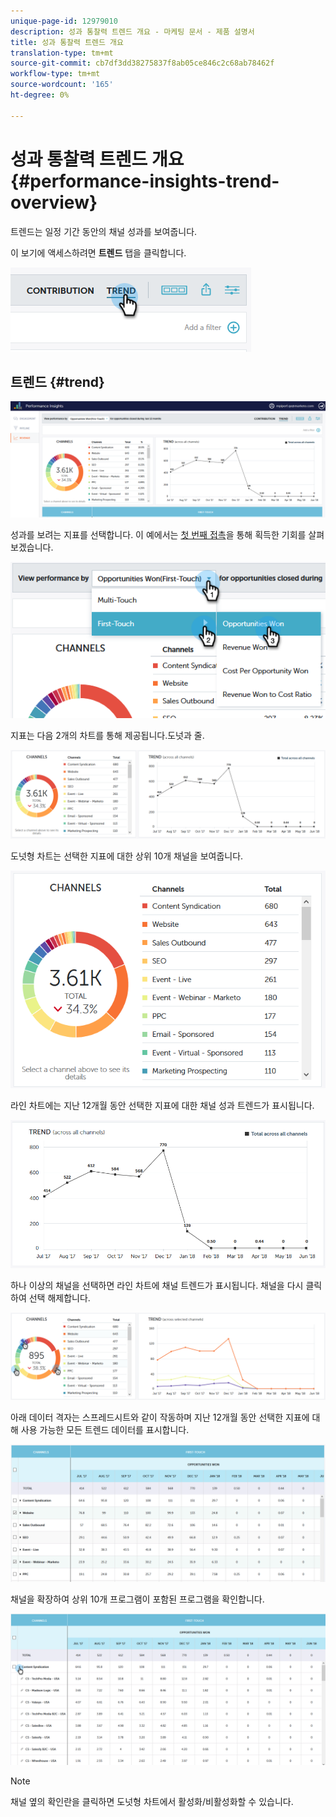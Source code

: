 ```yaml
---
unique-page-id: 12979010
description: 성과 통찰력 트렌드 개요 - 마케팅 문서 - 제품 설명서
title: 성과 통찰력 트렌드 개요
translation-type: tm+mt
source-git-commit: cb7df3dd38275837f8ab05ce846c2c68ab78462f
workflow-type: tm+mt
source-wordcount: '165'
ht-degree: 0%

---
```



# 성과 통찰력 트렌드 개요 {#performance-insights-trend-overview}

트렌드는 일정 기간 동안의 채널 성과를 보여줍니다.

이 보기에 액세스하려면 **트렌드** 탭을 클릭합니다.

![](assets/1.png)

## 트렌드 {#trend}

![](assets/2-1.png)

성과를 보려는 지표를 선택합니다. 이 예에서는 [첫 번째 접촉](/help/marketo/product-docs/reporting/revenue-cycle-analytics/revenue-tools/attribution/understanding-attribution.md)을 통해 획득한 기회를 살펴보겠습니다.

![](assets/3-2.png)

지표는 다음 2개의 차트를 통해 제공됩니다.도넛과 줄.

![](assets/4-1.png)

도넛형 차트는 선택한 지표에 대한 상위 10개 채널을 보여줍니다.

![](assets/5-2.png)

라인 차트에는 지난 12개월 동안 선택한 지표에 대한 채널 성과 트렌드가 표시됩니다.

![](assets/6-1.png)

하나 이상의 채널을 선택하면 라인 차트에 채널 트렌드가 표시됩니다. 채널을 다시 클릭하여 선택 해제합니다.

![](assets/7.png)

아래 데이터 격자는 스프레드시트와 같이 작동하며 지난 12개월 동안 선택한 지표에 대해 사용 가능한 모든 트렌드 데이터를 표시합니다.

![](assets/8.png)

채널을 확장하여 상위 10개 프로그램이 포함된 프로그램을 확인합니다.

![](assets/9-1.png)

>[!NOTE]
>
>채널 옆의 확인란을 클릭하면 도넛형 차트에서 활성화/비활성화할 수 있습니다.
